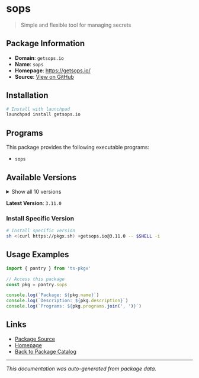# sops

> Simple and flexible tool for managing secrets

## Package Information

- **Domain**: `getsops.io`
- **Name**: `sops`
- **Homepage**: https://getsops.io/
- **Source**: [View on GitHub](https://github.com/pkgxdev/pantry/tree/main/projects/getsops.io/package.yml)

## Installation

```bash
# Install with launchpad
launchpad install getsops.io
```

## Programs

This package provides the following executable programs:

- `sops`

## Available Versions

<details>
<summary>Show all 10 versions</summary>

- `3.11.0`, `3.10.2`, `3.10.1`, `3.10.0`, `3.9.4`
- `3.9.3`, `3.9.2`, `3.9.1`, `3.9.0`, `3.8.1`

</details>

**Latest Version**: `3.11.0`

### Install Specific Version

```bash
# Install specific version
sh <(curl https://pkgx.sh) +getsops.io@3.11.0 -- $SHELL -i
```

## Usage Examples

```typescript
import { pantry } from 'ts-pkgx'

// Access this package
const pkg = pantry.sops

console.log(`Package: ${pkg.name}`)
console.log(`Description: ${pkg.description}`)
console.log(`Programs: ${pkg.programs.join(', ')}`)
```

## Links

- [Package Source](https://github.com/pkgxdev/pantry/tree/main/projects/getsops.io/package.yml)
- [Homepage](https://getsops.io/)
- [Back to Package Catalog](../../package-catalog.md)

---

*This documentation was auto-generated from package data.*
